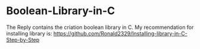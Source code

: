 # Boolean-Library-in-C
The Reply contains the criation boolean library in C.
My recommendation for installing library is: https://github.com/Ronald2329/Installing-library-in-C-Step-by-Step
